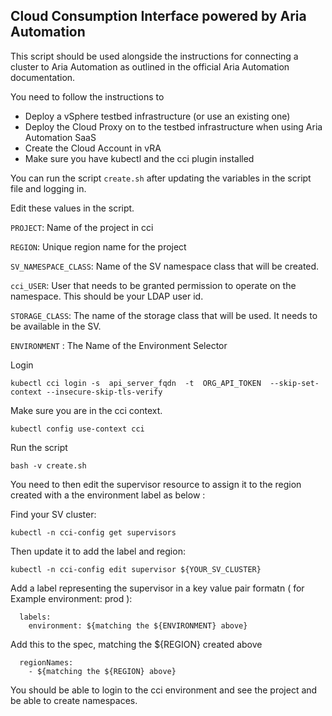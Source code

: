## Cloud Consumption Interface powered by Aria Automation

This script should be used alongside the instructions for connecting a cluster to Aria Automation as outlined in the official Aria Automation documentation.


You need to follow the instructions to
* Deploy a vSphere testbed infrastructure (or use an existing one)
* Deploy the Cloud Proxy on to the testbed infrastructure when using Aria Automation SaaS
* Create the Cloud Account in vRA
* Make sure you have kubectl and the cci plugin installed

You can run the script `create.sh` after updating the variables in the script file and logging in.

Edit these values in the script.

`PROJECT`: Name of the project in cci

`REGION`: Unique region name for the project

`SV_NAMESPACE_CLASS`: Name of the SV namespace class that will be created.

`cci_USER`: User that needs to be granted permission to operate on the namespace. 
This should be your LDAP user id.

`STORAGE_CLASS`: The name of the storage class that will be used. It needs to be available in the SV.

`ENVIRONMENT` : The  Name of the Environment Selector

Login
```
kubectl cci login -s  api_server_fqdn  -t  ORG_API_TOKEN  --skip-set-context --insecure-skip-tls-verify
```
Make sure you are in the cci context.
```
kubectl config use-context cci
```
Run the script
```
bash -v create.sh
```

You need to then edit the supervisor resource to assign it to the region created with a the environment label as below :

Find your SV cluster:
```
kubectl -n cci-config get supervisors
```

Then update it to add the label and region:

```
kubectl -n cci-config edit supervisor ${YOUR_SV_CLUSTER}
```

Add a label representing the supervisor in a key value pair formatn ( for Example environment: prod ):
```
  labels: 
    environment: ${matching the ${ENVIRONMENT} above}
```

Add this to the spec, matching the ${REGION} created above
```
  regionNames:
    - ${matching the ${REGION} above}
```

You should be able to login to the cci environment and see the project and be able to create namespaces.
